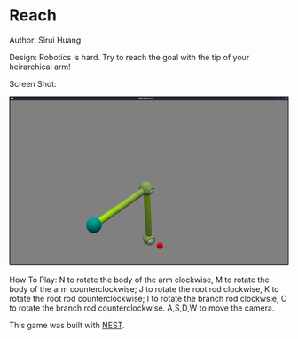 # Reach

Author: Sirui Huang

Design: Robotics is hard. Try to reach the goal with the tip of your heirarchical arm!

Screen Shot:

![Screen Shot](screenshot.png)

How To Play:
N to rotate the body of the arm clockwise,
M to rotate the body of the arm counterclockwise;
J to rotate the root rod clockwise,
K to rotate the root rod counterclockwise;
I to rotate the branch rod clockwsie,
O to rotate the branch rod counterclockwise.
A,S,D,W to move the camera.


This game was built with [NEST](NEST.md).
